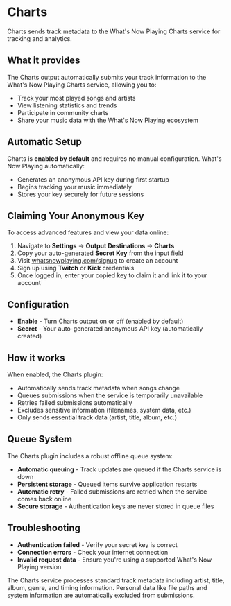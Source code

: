 # Charts

Charts sends track metadata to the What's Now Playing Charts service for tracking and analytics.

## What it provides

The Charts output automatically submits your track information to the What's Now Playing Charts service,
allowing you to:

* Track your most played songs and artists
* View listening statistics and trends
* Participate in community charts
* Share your music data with the What's Now Playing ecosystem

## Automatic Setup

Charts is **enabled by default** and requires no manual configuration. What's Now Playing automatically:

* Generates an anonymous API key during first startup
* Begins tracking your music immediately
* Stores your key securely for future sessions

## Claiming Your Anonymous Key

To access advanced features and view your data online:

1. Navigate to **Settings** → **Output Destinations** → **Charts**
2. Copy your auto-generated **Secret Key** from the input field
3. Visit [whatsnowplaying.com/signup](https://whatsnowplaying.com/signup) to create an account
4. Sign up using **Twitch** or **Kick** credentials
5. Once logged in, enter your copied key to claim it and link it to your account

## Configuration

* **Enable** - Turn Charts output on or off (enabled by default)
* **Secret** - Your auto-generated anonymous API key (automatically created)

## How it works

When enabled, the Charts plugin:

* Automatically sends track metadata when songs change
* Queues submissions when the service is temporarily unavailable
* Retries failed submissions automatically
* Excludes sensitive information (filenames, system data, etc.)
* Only sends essential track data (artist, title, album, etc.)

## Queue System

The Charts plugin includes a robust offline queue system:

* **Automatic queuing** - Track updates are queued if the Charts service is down
* **Persistent storage** - Queued items survive application restarts
* **Automatic retry** - Failed submissions are retried when the service comes back online
* **Secure storage** - Authentication keys are never stored in queue files

## Troubleshooting

* **Authentication failed** - Verify your secret key is correct
* **Connection errors** - Check your internet connection
* **Invalid request data** - Ensure you're using a supported What's Now Playing version

The Charts service processes standard track metadata including artist, title, album, genre, and timing information.
Personal data like file paths and system information are automatically excluded from submissions.
